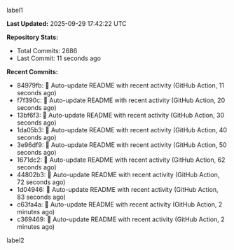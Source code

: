 
label1 
<!-- ACTIVITY_START -->
**Last Updated:** 2025-09-29 17:42:22 UTC

**Repository Stats:**
- Total Commits: 2686
- Last Commit: 11 seconds ago

**Recent Commits:**
- 84979fb: 🤖 Auto-update README with recent activity (GitHub Action, 11 seconds ago)
- f7f390c: 🤖 Auto-update README with recent activity (GitHub Action, 20 seconds ago)
- 13bf6f3: 🤖 Auto-update README with recent activity (GitHub Action, 30 seconds ago)
- 1da05b3: 🤖 Auto-update README with recent activity (GitHub Action, 40 seconds ago)
- 3e96df9: 🤖 Auto-update README with recent activity (GitHub Action, 50 seconds ago)
- 1671dc2: 🤖 Auto-update README with recent activity (GitHub Action, 62 seconds ago)
- 44802b3: 🤖 Auto-update README with recent activity (GitHub Action, 72 seconds ago)
- 1d04946: 🤖 Auto-update README with recent activity (GitHub Action, 83 seconds ago)
- c63fa4a: 🤖 Auto-update README with recent activity (GitHub Action, 2 minutes ago)
- c369469: 🤖 Auto-update README with recent activity (GitHub Action, 2 minutes ago)
<!-- ACTIVITY_END -->

label2
